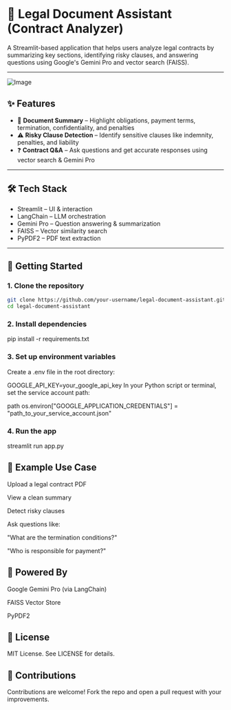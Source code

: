 # 🧾 Legal Document Assistant (Contract Analyzer)

A Streamlit-based application that helps users analyze legal contracts by summarizing key sections, identifying risky clauses, and answering questions using Google's Gemini Pro and vector search (FAISS).

---

![Image](https://github.com/user-attachments/assets/f62a5846-ebfe-4954-8309-fe7450a6ed31)

## ✨ Features

- 📄 **Document Summary** – Highlight obligations, payment terms, termination, confidentiality, and penalties  
- ⚠️ **Risky Clause Detection** – Identify sensitive clauses like indemnity, penalties, and liability  
- ❓ **Contract Q&A** – Ask questions and get accurate responses using vector search & Gemini Pro  

---

 



## 🛠️ Tech Stack

- Streamlit – UI & interaction  
- LangChain – LLM orchestration  
- Gemini Pro – Question answering & summarization  
- FAISS – Vector similarity search  
- PyPDF2 – PDF text extraction  

---

## 🚀 Getting Started

### 1. Clone the repository
```bash
git clone https://github.com/your-username/legal-document-assistant.git
cd legal-document-assistant
```

### 2. Install dependencies

pip install -r requirements.txt

### 3. Set up environment variables
Create a .env file in the root directory:


GOOGLE_API_KEY=your_google_api_key
In your Python script or terminal, set the service account path:

path
os.environ["GOOGLE_APPLICATION_CREDENTIALS"] = "path_to_your_service_account.json"

### 4. Run the app

streamlit run app.py

## 📌 Example Use Case
Upload a legal contract PDF

View a clean summary

Detect risky clauses

Ask questions like:

"What are the termination conditions?"

"Who is responsible for payment?"

## 🧠 Powered By
Google Gemini Pro (via LangChain)

FAISS Vector Store

PyPDF2

## 📜 License
MIT License. See LICENSE for details.

## 🙌 Contributions
Contributions are welcome! Fork the repo and open a pull request with your improvements.
